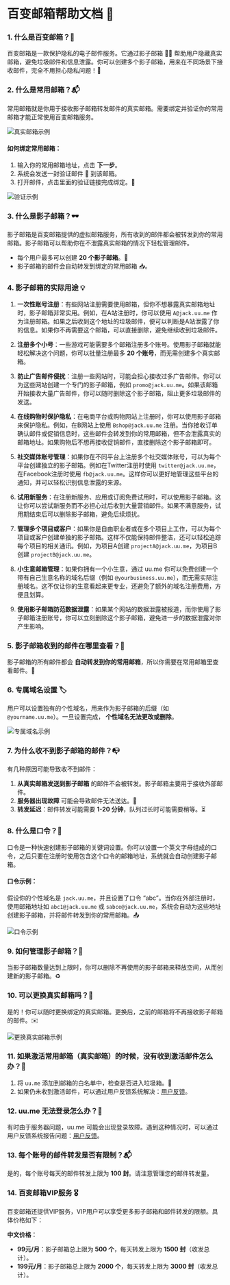 # 百变邮箱帮助文档 📧

### 1. 什么是百变邮箱？🤔

百变邮箱是一款保护隐私的电子邮件服务。它通过影子邮箱 🕵️‍♂️ 帮助用户隐藏真实邮箱，避免垃圾邮件和信息泄露。你可以创建多个影子邮箱，用来在不同场景下接收邮件，完全不用担心隐私问题！🎉

### 2. 什么是常用邮箱？📬

常用邮箱就是你用于接收影子邮箱转发邮件的真实邮箱。需要绑定并验证你的常用邮箱才能正常使用百变邮箱服务。

![真实邮箱示例](./images/20-1.png)

#### **如何绑定常用邮箱**：

1. 输入你的常用邮箱地址，点击 **下一步**。
2. 系统会发送一封验证邮件 📩 到该邮箱。
3. 打开邮件，点击里面的验证链接完成绑定。🔗

![验证示例](./images/20-4.jpg)

### 3. 什么是影子邮箱？🕶️

影子邮箱是百变邮箱提供的虚拟邮箱服务，所有收到的邮件都会被转发到你的常用邮箱。影子邮箱可以帮助你在不泄露真实邮箱的情况下轻松管理邮件。

- 每个用户最多可以创建 **20 个影子邮箱**。📧
- 影子邮箱的邮件会自动转发到绑定的常用邮箱 📥。

### 4. 影子邮箱的实际用途 💡

1. **一次性账号注册**：有些网站注册需要使用邮箱，但你不想暴露真实邮箱地址时，影子邮箱非常实用。例如，在A站注册时，你可以使用 `A@jack.uu.me` 作为注册邮箱。如果之后收到这个地址的垃圾邮件，便可以判断是A站泄露了你的信息。如果你不再需要这个邮箱，可以直接删除，避免继续收到垃圾邮件。

2. **注册多个小号**：一些游戏可能需要多个邮箱注册多个账号。使用影子邮箱就能轻松解决这个问题，你可以批量注册最多 **20 个账号**，而无需创建多个真实邮箱。

3. **防止广告邮件侵扰**：注册一些网站时，可能会担心接收过多广告邮件。你可以为这些网站创建一个专门的影子邮箱，例如 `promo@jack.uu.me`。如果该邮箱开始接收大量广告邮件，你可以随时删除这个影子邮箱，阻止更多垃圾邮件的发送。

4. **在线购物时保护隐私**：在电商平台或购物网站上注册时，你可以使用影子邮箱来保护隐私。例如，在B网站上使用 `Bshop@jack.uu.me` 注册。当你接收订单确认邮件或促销信息时，这些邮件会转发到你的常用邮箱，但不会泄露真实的邮箱地址。如果购物后不想再接收促销邮件，直接删除这个影子邮箱即可。

5. **社交媒体账号管理**：如果你在不同平台上注册多个社交媒体账号，可以为每个平台创建独立的影子邮箱。例如在Twitter注册时使用 `twitter@jack.uu.me`，在Facebook注册时使用 `fb@jack.uu.me`。这样你可以更好地管理这些平台的通知，并可以轻松识别信息泄露的来源。

6. **试用新服务**：在注册新服务、应用或订阅免费试用时，可以使用影子邮箱。这让你可以尝试新服务而不必担心过后收到大量营销邮件。如果不满意服务，试用期结束后可以删除影子邮箱，避免后续烦扰。

7. **管理多个项目或客户**：如果你是自由职业者或在多个项目上工作，可以为每个项目或客户创建单独的影子邮箱。这样不仅能保持邮件整洁，还可以轻松追踪每个项目的相关通讯。例如，为项目A创建 `projectA@jack.uu.me`，为项目B创建 `projectB@jack.uu.me`。

8. **小生意邮箱管理**：如果你拥有一个小生意，通过 uu.me 你可以免费创建一个带有自己生意名称的域名后缀（例如 `@yourbusiness.uu.me`），而无需实际注册域名。这不仅让你的生意看起来更专业，还避免了额外的域名注册费用，方便且划算。

9. **使用影子邮箱防范数据泄露**：如果某个网站的数据泄露被报道，而你使用了影子邮箱注册账号，你可以立刻删除这个影子邮箱，避免进一步的数据泄露对你产生影响。

### 5. 影子邮箱收到的邮件在哪里查看？👀

影子邮箱的所有邮件都会 **自动转发到你的常用邮箱**，所以你需要在常用邮箱里查看邮件。💌

### 6. 专属域名设置 🏷️

用户可以设置独有的个性域名，用来作为影子邮箱的后缀（如 `@yourname.uu.me`）。一旦设置完成， **个性域名无法更改或删除**。

![专属域名示例](./images/20-5.jpg)

### 7. 为什么收不到影子邮箱的邮件？📭

有几种原因可能导致收不到邮件：

1. **从真实邮箱发送到影子邮箱** 的邮件不会被转发。影子邮箱主要用于接收外部邮件。
2. **服务器出现故障** 可能会导致邮件无法送达。🚨
3. **转发延迟**：邮件转发可能需要 **1-20 分钟**，队列过长时可能需要稍等。⏳

### 8. 什么是口令？🔑

口令是一种快速创建影子邮箱的关键词设置。你可以设置一个英文字母组成的口令，之后只要在注册时使用包含这个口令的邮箱地址，系统就会自动创建影子邮箱。

#### **口令示例**：

假设你的个性域名是 `jack.uu.me`，并且设置了口令 “abc”。当你在外部注册时，使用邮箱地址如 `abc1@jack.uu.me` 或 `sabce@jack.uu.me`，系统会自动为这些地址创建影子邮箱，并将邮件转发到你的常用邮箱。📤

![口令示例](./images/20-3.png)

### 9. 如何管理影子邮箱？🧹

当影子邮箱数量达到上限时，你可以删除不再使用的影子邮箱来释放空间，从而创建新的影子邮箱。♻️

### 10. 可以更换真实邮箱吗？🔄

是的！你可以随时更换绑定的真实邮箱。更换后，之前的邮箱将不再接收影子邮箱的邮件。✉️

![更换真实邮箱示例](./images/20-2.jpg)

### 11. 如果激活常用邮箱（真实邮箱）的时候，没有收到激活邮件怎么办？📧

1. 将 `uu.me` 添加到邮箱的白名单中，检查是否进入垃圾箱。📂
2. 如果仍未收到激活邮件，可以通过用户反馈系统解决：[用户反馈](https://www.maxthon.com/report)。

### 12. uu.me 无法登录怎么办？🚫

有时由于服务器问题，uu.me 可能会出现登录故障。遇到这种情况时，可以通过用户反馈系统报告问题：[用户反馈](https://www.maxthon.com/report)。

### 13. 每个账号的邮件转发是否有限制？📬

是的，每个账号每天的邮件转发上限为 **100 封**。请注意管理您的邮件转发量。

### 14. 百变邮箱VIP服务 🎖️

百变邮箱还提供VIP服务，VIP用户可以享受更多影子邮箱和邮件转发的限额。具体价格如下：

**中文价格**：

- **99元/月**：影子邮箱总上限为 **500 个**，每天转发上限为 **1500 封**（收发总计）。
- **199元/月**：影子邮箱总上限为 **2000 个**，每天转发上限为 **3000 封**（收发总计）。
